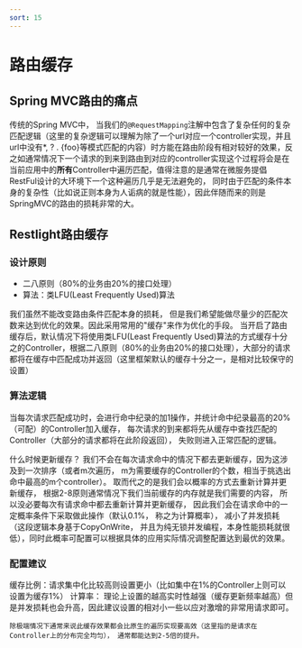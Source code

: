 ```yaml
---
sort: 15
---
```


# 路由缓存

## Spring MVC路由的痛点

传统的Spring MVC中， 当我们的`@RequestMapping`注解中包含了复杂任何的复杂匹配逻辑（这里的复杂逻辑可以理解为除了一个url对应一个controller实现，并且url中没有*, ? . {foo}等模式匹配的内容）时方能在路由阶段有相对较好的效果，反之如通常情况下一个请求的到来到路由到对应的controller实现这个过程将会是在当前应用中的**所有**Controller中遍历匹配，值得注意的是通常在微服务提倡RestFul设计的大环境下一个这种遍历几乎是无法避免的， 同时由于匹配的条件本身的复杂性（比如说正则本身为人诟病的就是性能），因此伴随而来的则是SpringMVC的路由的损耗非常的大。



## Restlight路由缓存

### 设计原则

- 二八原则（80%的业务由20%的接口处理）
- 算法：类LFU(Least Frequently Used)算法

我们虽然不能改变路由条件匹配本身的损耗， 但是我们希望能做尽量少的匹配次数来达到优化的效果。因此采用常用的"缓存"来作为优化的手段。
当开启了路由缓存后，默认情况下将使用类LFU(Least Frequently Used)算法的方式缓存十分之的Controller，根据二八原则（80%的业务由20%的接口处理），大部分的请求都将在缓存中匹配成功并返回（这里框架默认的缓存十分之一，是相对比较保守的设置）

### 算法逻辑

当每次请求匹配成功时，会进行命中纪录的加1操作，并统计命中纪录最高的20%（可配）的Controller加入缓存， 每次请求的到来都将先从缓存中查找匹配的Controller（大部分的请求都将在此阶段返回）， 失败则进入正常匹配的逻辑。

什么时候更新缓存？ 我们不会在每次请求命中的情况下都去更新缓存，因为这涉及到一次排序（或者m次遍历， m为需要缓存的Controller的个数，相当于挑选出命中最高的m个controller）。 取而代之的是我们会以概率的方式去重新计算并更新缓存， 根据2-8原则通常情况下我们当前缓存的内存就是我们需要的内容， 所以没必要每次有请求命中都去重新计算并更新缓存， 因此我们会在请求命中的一定概率条件下采取做此操作（默认0.1%， 称之为计算概率）， 减小了并发损耗（这段逻辑本身基于CopyOnWrite， 并且为纯无锁并发编程，本身性能损耗就很低），同时此概率可配置可以根据具体的应用实际情况调整配置达到最优的效果。

### 配置建议

缓存比例：请求集中化比较高则设置更小（比如集中在1%的Controller上则可以设置为缓存1%）
计算率： 理论上设置的越高实时性越强（缓存更新频率越高）但是并发损耗也会升高，因此建议设置的相对小一些以应对激增的非常用请求即可。

```note
除极端情况下通常来说此缓存效果都会比原生的遍历实现要高效（这里指的是请求在Controller上的分布完全均匀）， 通常都能达到2-5倍的提升。
```